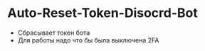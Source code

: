 # Auto-Reset-Token-Disocrd-Bot
* Сбрасывает токен бота 
* Для работы надо что бы была выключена 2FA

